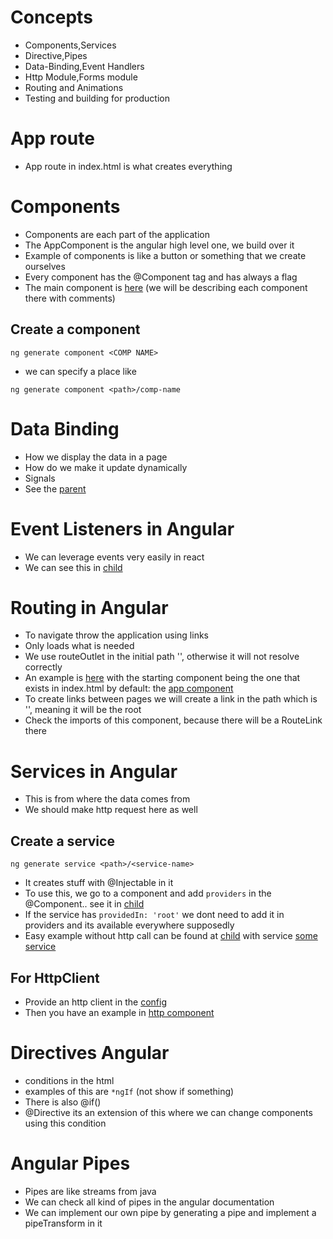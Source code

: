 # Concepts
- Components,Services
- Directive,Pipes
- Data-Binding,Event Handlers
- Http Module,Forms module
- Routing and Animations
- Testing and building for production

# App route
- App route in index.html is what creates everything

# Components
- Components are each part of the application
- The AppComponent is the angular high level one, we build over it
- Example of components is like a button or something that we create ourselves
- Every component has the @Component tag and has always a flag
- The main component is [here](./crash-course/src/app/app.component.ts) (we will be 
describing each component there with comments)
## Create a component
```
ng generate component <COMP NAME>
```
- we can specify a place like
```
ng generate component <path>/comp-name
```
# Data Binding
- How we display the data in a page
- How do we make it update dynamically
- Signals
- See the [parent](./crash-course/src/app/components/parent/parent.component.ts)

# Event Listeners in Angular
- We can leverage events very easily in react
- We can see this in [child](./crash-course/src/app/components/child/child.component.ts)

# Routing in Angular
- To navigate throw the application using links
- Only loads what is needed
- We use routeOutlet in the initial path '', otherwise it will not resolve correctly
- An example is [here](./crash-course/src/app/app.routes.ts) with the starting component
being the one that exists in index.html by default: the [app component](./crash-course/src/app/app.component.ts)
- To create links between pages we will create a link in the path which is '', meaning it will be the root
- Check the imports of this component, because there will be a RouteLink there

# Services in Angular
- This is from where the data comes from
- We should make http request here as well
## Create a service
```
ng generate service <path>/<service-name>
```
- It creates stuff with @Injectable in it
- To use this, we go to a component and add `providers` in the @Component.. see it in [child](./crash-course/src/app/components/child/child.component.ts)
- If the service has `providedIn: 'root'` we dont need to add it in providers and its available everywhere supposedly
- Easy example without http call can be found at [child](./crash-course/src/app/components/child/child.component.ts) with service [some service](./crash-course/src/app/services/some-service.service.ts)
## For HttpClient
- Provide an http client in the [config](./crash-course/src/app/app.config.ts)
- Then you have an example in [http component](./crash-course/src/app/components/http-example/http-example.component.ts)

# Directives Angular
- conditions in the html
- examples of this are `*ngIf` (not show if something) 
- There is also @if()
- @Directive its an extension of this where we can change components using this condition

# Angular Pipes
- Pipes are like streams from java 
- We can check all kind of pipes in the angular documentation
- We can implement our own pipe by generating a pipe and implement a pipeTransform in it
